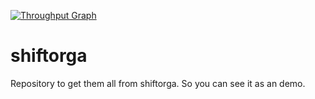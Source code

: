 
[![Throughput Graph](https://graphs.waffle.io/shiftorga/shiftorga/throughput.svg)](https://waffle.io/shiftorga/shiftorga/metrics)

# shiftorga
Repository to get them all from shiftorga. So you can see it as an demo. 
